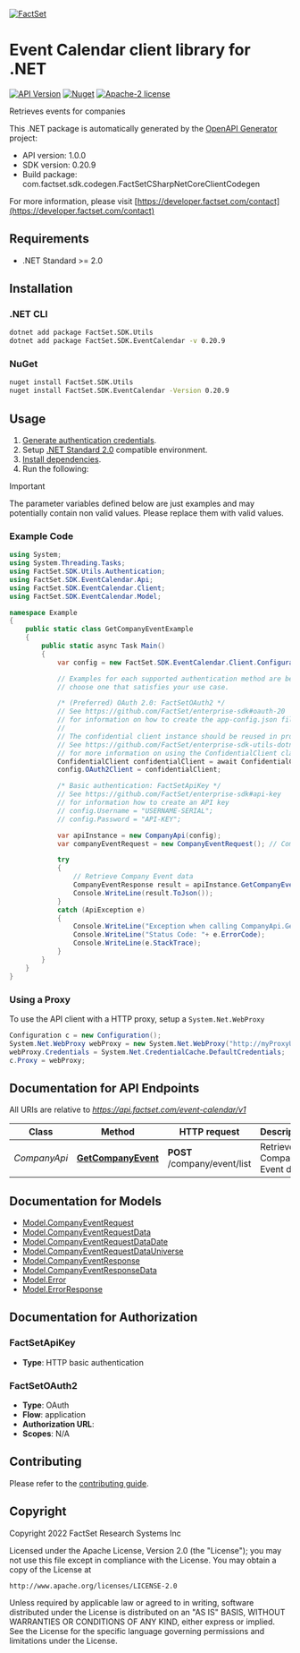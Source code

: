 [![FactSet](https://raw.githubusercontent.com/factset/enterprise-sdk/main/docs/images/factset-logo.svg)](https://www.factset.com)

# Event Calendar client library for .NET

[![API Version](https://img.shields.io/badge/api-v1.0.0-blue)](https://developer.factset.com/api-catalog/)
[![Nuget](https://img.shields.io/nuget/v/FactSet.SDK.EventCalendar)](https://www.nuget.org/packages/FactSet.SDK.EventCalendar)
[![Apache-2 license](https://img.shields.io/badge/license-Apache2-brightgreen.svg)](https://www.apache.org/licenses/LICENSE-2.0)

Retrieves events for companies

This .NET package is automatically generated by the [OpenAPI Generator](https://openapi-generator.tech) project:

- API version: 1.0.0
- SDK version: 0.20.9
- Build package: com.factset.sdk.codegen.FactSetCSharpNetCoreClientCodegen

For more information, please visit [https://developer.factset.com/contact](https://developer.factset.com/contact)

## Requirements

* .NET Standard >= 2.0

## Installation

### .NET CLI

```bash
dotnet add package FactSet.SDK.Utils
dotnet add package FactSet.SDK.EventCalendar -v 0.20.9
```

### NuGet

```bash
nuget install FactSet.SDK.Utils
nuget install FactSet.SDK.EventCalendar -Version 0.20.9
```

## Usage

1. [Generate authentication credentials](../../../../README.md#authentication).
2. Setup [.NET Standard 2.0](https://docs.microsoft.com/en-us/dotnet/standard/net-standard?tabs=net-standard-2-0) compatible environment.
3. [Install dependencies](#installation).
4. Run the following:

> [!IMPORTANT]
> The parameter variables defined below are just examples and may potentially contain non valid values. Please replace them with valid values.

### Example Code

```csharp
using System;
using System.Threading.Tasks;
using FactSet.SDK.Utils.Authentication;
using FactSet.SDK.EventCalendar.Api;
using FactSet.SDK.EventCalendar.Client;
using FactSet.SDK.EventCalendar.Model;

namespace Example
{
    public static class GetCompanyEventExample
    {
        public static async Task Main()
        {
            var config = new FactSet.SDK.EventCalendar.Client.Configuration();

            // Examples for each supported authentication method are below,
            // choose one that satisfies your use case.

            /* (Preferred) OAuth 2.0: FactSetOAuth2 */
            // See https://github.com/FactSet/enterprise-sdk#oauth-20
            // for information on how to create the app-config.json file
            //
            // The confidential client instance should be reused in production environments.
            // See https://github.com/FactSet/enterprise-sdk-utils-dotnet#authentication
            // for more information on using the ConfidentialClient class
            ConfidentialClient confidentialClient = await ConfidentialClient.CreateAsync("/path/to/app-config.json");
            config.OAuth2Client = confidentialClient;

            /* Basic authentication: FactSetApiKey */
            // See https://github.com/FactSet/enterprise-sdk#api-key
            // for information how to create an API key
            // config.Username = "USERNAME-SERIAL";
            // config.Password = "API-KEY";

            var apiInstance = new CompanyApi(config);
            var companyEventRequest = new CompanyEventRequest(); // CompanyEventRequest | Company Event request body

            try
            {
                // Retrieve Company Event data
                CompanyEventResponse result = apiInstance.GetCompanyEvent(companyEventRequest);
                Console.WriteLine(result.ToJson());
            }
            catch (ApiException e)
            {
                Console.WriteLine("Exception when calling CompanyApi.GetCompanyEvent: " + e.Message );
                Console.WriteLine("Status Code: "+ e.ErrorCode);
                Console.WriteLine(e.StackTrace);
            }
        }
    }
}
```

### Using a Proxy

To use the API client with a HTTP proxy, setup a `System.Net.WebProxy`

```csharp
Configuration c = new Configuration();
System.Net.WebProxy webProxy = new System.Net.WebProxy("http://myProxyUrl:80/");
webProxy.Credentials = System.Net.CredentialCache.DefaultCredentials;
c.Proxy = webProxy;
```

## Documentation for API Endpoints

All URIs are relative to *https://api.factset.com/event-calendar/v1*

Class | Method | HTTP request | Description
------------ | ------------- | ------------- | -------------
*CompanyApi* | [**GetCompanyEvent**](https://github.com/FactSet/enterprise-sdk/tree/main/code/dotnet/EventCalendar/v1/docs/CompanyApi.md#getcompanyevent) | **POST** /company/event/list | Retrieve Company Event data


## Documentation for Models

 - [Model.CompanyEventRequest](https://github.com/FactSet/enterprise-sdk/tree/main/code/dotnet/EventCalendar/v1/docs/CompanyEventRequest.md)
 - [Model.CompanyEventRequestData](https://github.com/FactSet/enterprise-sdk/tree/main/code/dotnet/EventCalendar/v1/docs/CompanyEventRequestData.md)
 - [Model.CompanyEventRequestDataDate](https://github.com/FactSet/enterprise-sdk/tree/main/code/dotnet/EventCalendar/v1/docs/CompanyEventRequestDataDate.md)
 - [Model.CompanyEventRequestDataUniverse](https://github.com/FactSet/enterprise-sdk/tree/main/code/dotnet/EventCalendar/v1/docs/CompanyEventRequestDataUniverse.md)
 - [Model.CompanyEventResponse](https://github.com/FactSet/enterprise-sdk/tree/main/code/dotnet/EventCalendar/v1/docs/CompanyEventResponse.md)
 - [Model.CompanyEventResponseData](https://github.com/FactSet/enterprise-sdk/tree/main/code/dotnet/EventCalendar/v1/docs/CompanyEventResponseData.md)
 - [Model.Error](https://github.com/FactSet/enterprise-sdk/tree/main/code/dotnet/EventCalendar/v1/docs/Error.md)
 - [Model.ErrorResponse](https://github.com/FactSet/enterprise-sdk/tree/main/code/dotnet/EventCalendar/v1/docs/ErrorResponse.md)


## Documentation for Authorization


### FactSetApiKey

- **Type**: HTTP basic authentication


### FactSetOAuth2

- **Type**: OAuth
- **Flow**: application
- **Authorization URL**: 
- **Scopes**: N/A


## Contributing

Please refer to the [contributing guide](../../../../CONTRIBUTING.md).

## Copyright

Copyright 2022 FactSet Research Systems Inc

Licensed under the Apache License, Version 2.0 (the "License");
you may not use this file except in compliance with the License.
You may obtain a copy of the License at

    http://www.apache.org/licenses/LICENSE-2.0

Unless required by applicable law or agreed to in writing, software
distributed under the License is distributed on an "AS IS" BASIS,
WITHOUT WARRANTIES OR CONDITIONS OF ANY KIND, either express or implied.
See the License for the specific language governing permissions and
limitations under the License.
